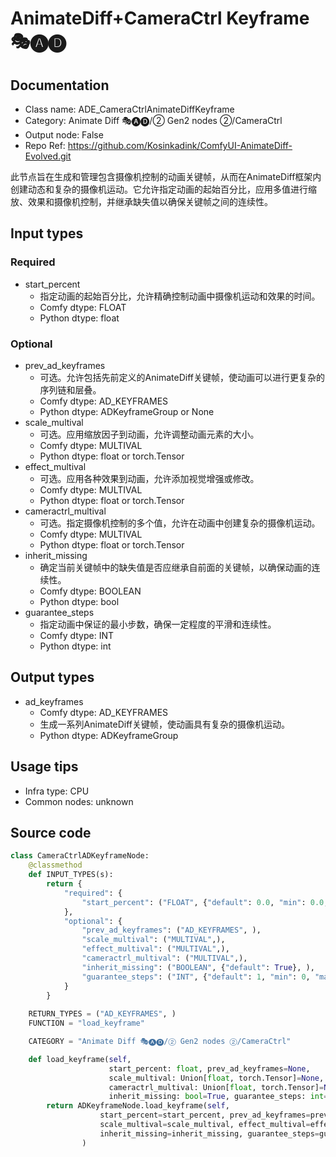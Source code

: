# AnimateDiff+CameraCtrl Keyframe 🎭🅐🅓
## Documentation
- Class name: ADE_CameraCtrlAnimateDiffKeyframe
- Category: Animate Diff 🎭🅐🅓/② Gen2 nodes ②/CameraCtrl
- Output node: False
- Repo Ref: https://github.com/Kosinkadink/ComfyUI-AnimateDiff-Evolved.git

此节点旨在生成和管理包含摄像机控制的动画关键帧，从而在AnimateDiff框架内创建动态和复杂的摄像机运动。它允许指定动画的起始百分比，应用多值进行缩放、效果和摄像机控制，并继承缺失值以确保关键帧之间的连续性。

## Input types
### Required
- start_percent
    - 指定动画的起始百分比，允许精确控制动画中摄像机运动和效果的时间。
    - Comfy dtype: FLOAT
    - Python dtype: float

### Optional
- prev_ad_keyframes
    - 可选。允许包括先前定义的AnimateDiff关键帧，使动画可以进行更复杂的序列链和层叠。
    - Comfy dtype: AD_KEYFRAMES
    - Python dtype: ADKeyframeGroup or None
- scale_multival
    - 可选。应用缩放因子到动画，允许调整动画元素的大小。
    - Comfy dtype: MULTIVAL
    - Python dtype: float or torch.Tensor
- effect_multival
    - 可选。应用各种效果到动画，允许添加视觉增强或修改。
    - Comfy dtype: MULTIVAL
    - Python dtype: float or torch.Tensor
- cameractrl_multival
    - 可选。指定摄像机控制的多个值，允许在动画中创建复杂的摄像机运动。
    - Comfy dtype: MULTIVAL
    - Python dtype: float or torch.Tensor
- inherit_missing
    - 确定当前关键帧中的缺失值是否应继承自前面的关键帧，以确保动画的连续性。
    - Comfy dtype: BOOLEAN
    - Python dtype: bool
- guarantee_steps
    - 指定动画中保证的最小步数，确保一定程度的平滑和连续性。
    - Comfy dtype: INT
    - Python dtype: int

## Output types
- ad_keyframes
    - Comfy dtype: AD_KEYFRAMES
    - 生成一系列AnimateDiff关键帧，使动画具有复杂的摄像机运动。
    - Python dtype: ADKeyframeGroup

## Usage tips
- Infra type: CPU
- Common nodes: unknown

## Source code
```python
class CameraCtrlADKeyframeNode:
    @classmethod
    def INPUT_TYPES(s):
        return {
            "required": {
                "start_percent": ("FLOAT", {"default": 0.0, "min": 0.0, "max": 1.0, "step": 0.001}, ),
            },
            "optional": {
                "prev_ad_keyframes": ("AD_KEYFRAMES", ),
                "scale_multival": ("MULTIVAL",),
                "effect_multival": ("MULTIVAL",),
                "cameractrl_multival": ("MULTIVAL",),
                "inherit_missing": ("BOOLEAN", {"default": True}, ),
                "guarantee_steps": ("INT", {"default": 1, "min": 0, "max": BIGMAX}),
            }
        }
    
    RETURN_TYPES = ("AD_KEYFRAMES", )
    FUNCTION = "load_keyframe"

    CATEGORY = "Animate Diff 🎭🅐🅓/② Gen2 nodes ②/CameraCtrl"

    def load_keyframe(self,
                      start_percent: float, prev_ad_keyframes=None,
                      scale_multival: Union[float, torch.Tensor]=None, effect_multival: Union[float, torch.Tensor]=None,
                      cameractrl_multival: Union[float, torch.Tensor]=None,
                      inherit_missing: bool=True, guarantee_steps: int=1):
        return ADKeyframeNode.load_keyframe(self,
                    start_percent=start_percent, prev_ad_keyframes=prev_ad_keyframes,
                    scale_multival=scale_multival, effect_multival=effect_multival, cameractrl_multival=cameractrl_multival,
                    inherit_missing=inherit_missing, guarantee_steps=guarantee_steps
                )